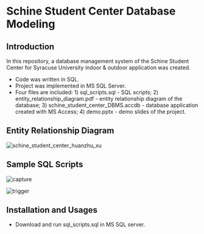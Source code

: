 # Schine Student Center Database Modeling
## Introduction
In this repository, a database management system of the Schine Student Center for Syracuse University indoor & outdoor application was created.
* Code was written in SQL.
* Project was implemented in MS SQL Server.
* Four files are included: 1) sql_scripts.sql - SQL scripts; 2) entity_relationship_diagram.pdf - entity relationship diagram of the
database; 3) schine_student_center_DBMS.accdb - database application created with MS Access; 4) demo.pptx - demo slides of the project. 

## Entity Relationship Diagram
![schine_student_center_huanzhu_xu](https://cloud.githubusercontent.com/assets/19921232/17567530/93df97b4-5ef4-11e6-904e-c96027069874.PNG)

## Sample SQL Scripts
![capture](https://cloud.githubusercontent.com/assets/19921232/17567672/2ef44984-5ef5-11e6-81a5-91e0bbc1c090.PNG)

![trigger](https://cloud.githubusercontent.com/assets/19921232/17567683/384a265c-5ef5-11e6-8230-6aee1c18cff3.png)

## Installation and Usages
* Download and run sql_scripts.sql in MS SQL server.
